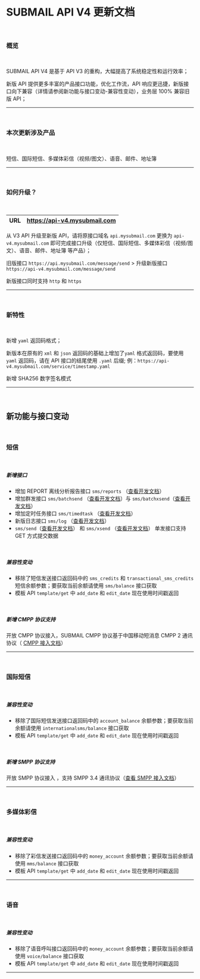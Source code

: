 # SUBMAIL API V4 更新文档

<br>

### 概览

<br>

SUBMAIL API V4 是基于 API V3 的重构，大幅提高了系统稳定性和运行效率；

新版 API 提供更多丰富的产品接口功能，优化工作流，API 响应更迅捷，新版接口向下兼容（详情请参阅新功能与接口变动-兼容性变动），业务层 100% 兼容旧版 API；

------

<br>

### 本次更新涉及产品

<br>

短信、国际短信、多媒体彩信（视频/图文）、语音、邮件、地址簿

------

<br>

### 如何升级？

<br>

| URL  | https://api-v4.mysubmail.com |
| ---- | ---------------------------- |

从 V3 API 升级至新版 API，请将原接口域名 `api.mysubmail.com` 更换为 `api-v4.mysubmail.com` 即可完成接口升级（仅短信、国际短信、多媒体彩信（视频/图文）、语音、邮件、地址簿 等产品）；

旧版接口 `https://api.mysubmail.com/message/send`  > 升级新版接口  `https://api-v4.mysubmail.com/message/send`

新版接口同时支持 `http` 和 `https` 

------

<br>

### 新特性

<br>

新增 `yaml` 返回码格式；

新版本在原有的 `xml` 和 `json` 返回码的基础上增加了`yaml` 格式返回码，要使用 `yaml` 返回码，请在 API 接口的结尾使用 `.yaml` 后缀; 例：`https://api-v4.mysubmail.com/service/timestamp.yaml`

新增 SHA256 数字签名模式

------

<br>

## 新功能与接口变动

<br>

### 短信

<br>

##### 新增接口

- 增加 REPORT 离线分析报告接口  `sms/reports` （[查看开发文档](https://www.mysubmail.com/documents/Hvmb02)）
- 增加群发接口 `sms/batchsend` （[查看开发文档](https://www.mysubmail.com/documents/AzD4Z4)）与 `sms/batchxsend`（[查看开发文档](https://www.mysubmail.com/documents/G5KBR)）
- 增加定时任务接口 `sms/timedtask` （[查看开发文档](https://www.mysubmail.com/documents/AzD4Z4)）
- 新版日志接口 `sms/log` （[查看开发文档](https://www.mysubmail.com/documents/onhvw)）
- `sms/send`（[查看开发文档](https://www.mysubmail.com/documents/FppOR3)） 和 `sms/xsend` （[查看开发文档](https://www.mysubmail.com/documents/OOVyh)） 单发接口支持 GET 方式提交数据

<br>

##### 兼容性变动

- 移除了短信发送接口返回码中的 `sms_credits`  和 `transactional_sms_credits` 短信余额参数；要获取当前余额请使用 `sms/balance` 接口获取
- 模板 API `template/get` 中 `add_date` 和 `edit_date` 现在使用时间戳返回

<br>

##### 新增 CMPP 协议支持

开放 CMPP 协议接入，SUBMAIL CMPP 协议基于中国移动短消息 CMPP 2 通讯协议（ [CMPP 接入文档](https://www.mysubmail.com/documents/qoRzr1)）

------

<br>

### 国际短信

<br>

##### 兼容性变动

- 移除了国际短信发送接口返回码中的 `account_balance`  余额参数；要获取当前余额请使用 `internationalsms/balance` 接口获取
- 模板 API `template/get` 中 `add_date` 和 `edit_date` 现在使用时间戳返回

<br>

##### 新增 SMPP 协议支持

开放 SMPP 协议接入 ，支持 SMPP 3.4 通讯协议（[查看 SMPP 接入文档](https://www.mysubmail.com/documents/mJ0Su1)）

------

<br>

### 多媒体彩信

<br>

##### 兼容性变动

- 移除了彩信发送接口返回码中的 `money_account`  余额参数；要获取当前余额请使用 `mms/balance` 接口获取
- 模板 API `template/get` 中 `add_date` 和 `edit_date` 现在使用时间戳返回

------

<br>



### 语音

<br>

##### 兼容性变动

- 移除了语音呼叫接口返回码中的 `money_account`  余额参数；要获取当前余额请使用 `voice/balance` 接口获取
- 模板 API `template/get` 中 `add_date` 和 `edit_date` 现在使用时间戳返回

------

